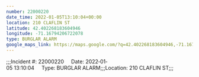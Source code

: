 ```yaml
---
number: 22000220
date_time: 2022-01-05T13:10:04+00:00
location: 210 CLAFLIN ST
latitude: 42.402268183604946
longitude: -71.16794206722078
type: BURGLAR ALARM
google_maps_link: https://maps.google.com/?q=42.402268183604946,-71.16794206722078
---
```


;;;Incident #: 22000220     Date: 2022‐01‐05 13:10:04     Type: BURGLAR ALARM;;;Location: 210 CLAFLIN ST;;;
